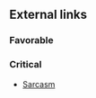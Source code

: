 
## External links

### Favorable

### Critical

-   [Sarcasm](http://members.nuvox.net/~on.roz/God/studies/sarcasm.html)



